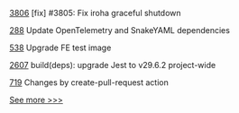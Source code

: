 
[3806](https://github.com/hyperledger/iroha/pull/3806) [fix] #3805: Fix iroha graceful shutdown 

[288](https://github.com/hyperledger/fabric-sdk-java/pull/288) Update OpenTelemetry and SnakeYAML dependencies

[538](https://github.com/hyperledger/cello/pull/538) Upgrade FE test image

[2607](https://github.com/hyperledger/cacti/pull/2607) build(deps): upgrade Jest to v29.6.2 project-wide

[719](https://github.com/hyperledger/aries-agent-test-harness/pull/719) Changes by create-pull-request action


[See more >>>](https://start-here.hyperledger.org/pull-requests)
